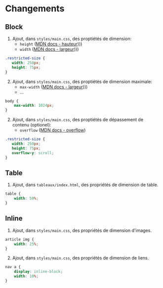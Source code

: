 # Changements

## Block

 1. Ajout, dans `styles/main.css`, des proptiétés de dimension:
    - `height` ([MDN docs - hauteur](https://developer.mozilla.org/fr/docs/Web/CSS/height))))
    - `width` ([MDN docs - largeur](https://developer.mozilla.org/fr/docs/Web/CSS/width))))

 ```css
 .restricted-size {
    width: 250px;
    height: 75px;
}
``` 

 2. Ajout, dans `styles/main.css`, des proptiétés de dimension maximale:
    - `max-width` ([MDN docs - largeur](https://developer.mozilla.org/fr/docs/Web/CSS/max-width))))
    - ...

```css
body {
    max-width: 1024px;
}
```

 2. Ajout, dans `styles/main.css`, des proptiétés de dépassement de contenu (optionel):
    - `overflow` ([MDN docs - overflow](https://developer.mozilla.org/fr/docs/Web/CSS/overflow))

 ```css
 .restricted-size {
    width: 250px;
    height: 75px;
    overflow-y: scroll;
}
``` 

## Table

 1. Ajout, dans `tableaux/index.html`, des propriétés de dimension de table.
   
```css
table {
    width: 50%;
}
```

## Inline

 1. Ajout, dans `styles/main.css`, des propriétés de dimension d'images.

```css
article img {
    width: 25%;
}
```

 2. Ajout, dans `styles/main.css`, des propriétés de dimension de liens.

```css
nav a {
    display: inline-block;
    width: 10%;
}
```
